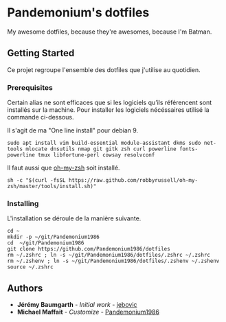 # Pandemonium's dotfiles
My awesome dotfiles, because they're awesomes, because I'm Batman.

## Getting Started
Ce projet regroupe l'ensemble des dotfiles que j'utilise au quotidien.

### Prerequisites
Certain alias ne sont efficaces que si les logiciels qu’ils référencent sont installés sur la machine. Pour installer les logiciels nécéssaires utilisé la commande ci-dessous.

Il s'agit de ma "One line install" pour debian 9.

```
sudo apt install vim build-essential module-assistant dkms sudo net-tools mlocate dnsutils nmap git gitk zsh curl powerline fonts-powerline tmux libfortune-perl cowsay resolvconf
```

Il faut aussi que [oh-my-zsh](http://ohmyz.sh/) soit installé.
```
sh -c "$(curl -fsSL https://raw.github.com/robbyrussell/oh-my-zsh/master/tools/install.sh)"
```

### Installing
L'installation se déroule de la manière suivante.

```
cd ~
mkdir -p ~/git/Pandemonium1986
cd  ~/git/Pandemonium1986
git clone https://github.com/Pandemonium1986/dotfiles
rm ~/.zshrc ; ln -s ~/git/Pandemonium1986/dotfiles/.zshrc ~/.zshrc
rm ~/.zshenv ; ln -s ~/git/Pandemonium1986/dotfiles/.zshenv ~/.zshenv
source ~/.zshrc
```

## Authors
* **Jérémy Baumgarth** - *Initial work* - [jebovic](https://github.com/jebovic)
* **Michael Maffait** - *Customize* - [Pandemonium1986](https://github.com/Pandemonium1986)
